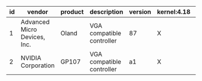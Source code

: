 id|vendor|product|description|version|kernel:4.18|kernel:4.19.3|
-----|-----|-----|-----|-----|-----|-----|
1|Advanced Micro Devices, Inc.|Oland|VGA compatible controller|87|X|√|
2|NVIDIA Corporation|GP107|VGA compatible controller|a1|X|X|
